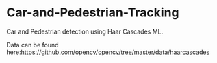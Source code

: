 # Car-and-Pedestrian-Tracking

Car and Pedestrian detection using Haar Cascades ML.

Data can be found here:https://github.com/opencv/opencv/tree/master/data/haarcascades
